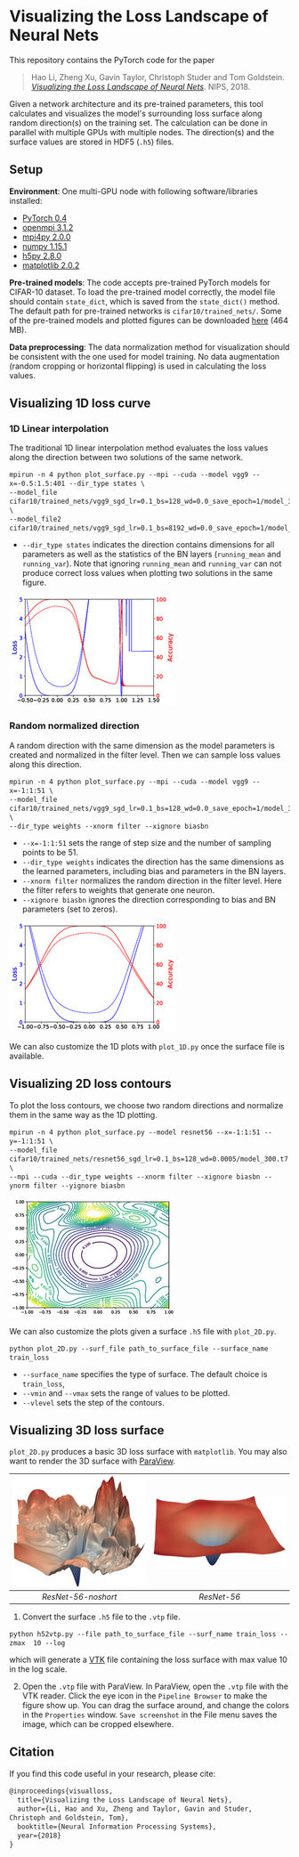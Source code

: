 # Visualizing the Loss Landscape of Neural Nets


This repository contains the PyTorch code for the paper
> Hao Li, Zheng Xu, Gavin Taylor, Christoph Studer and Tom Goldstein. [*Visualizing the Loss Landscape of Neural Nets*](https://arxiv.org/abs/1712.09913). NIPS, 2018.

Given a network architecture and its pre-trained parameters, this tool calculates and visualizes the model's surrounding loss surface along random direction(s) on the training set.
The calculation can be done in parallel with multiple GPUs with multiple nodes.
The direction(s) and the surface values are stored in HDF5 (`.h5`) files.

## Setup

**Environment**: One multi-GPU node with following software/libraries installed:
- [PyTorch 0.4](https://pytorch.org/)
- [openmpi 3.1.2](https://www.open-mpi.org/)
- [mpi4py 2.0.0](https://mpi4py.scipy.org/docs/usrman/install.html)
- [numpy 1.15.1](https://docs.scipy.org/doc/numpy/user/quickstart.html)  
- [h5py 2.8.0](http://docs.h5py.org/en/stable/build.html#install)
- [matplotlib 2.0.2](https://matplotlib.org/users/installing.html)

**Pre-trained models**:
The code accepts pre-trained PyTorch models for CIFAR-10 dataset.
To load the pre-trained model correctly, the model file should contain `state_dict`, which is saved from the `state_dict()` method.
The default path for pre-trained networks is `cifar10/trained_nets/`.
Some of the pre-trained models and plotted figures can be downloaded [here](http://www.cs.umd.edu/~haoli/projects/landscape/trained_net.tar.gz) (464 MB).

**Data preprocessing**:
The data normalization method for visualization should be consistent with the one used for model training.
No data augmentation (random cropping or horizontal flipping) is used in calculating the loss values.

## Visualizing 1D loss curve

### 1D Linear interpolation
The traditional 1D linear interpolation method evaluates the loss values along the direction between two solutions of the same network.

```
mpirun -n 4 python plot_surface.py --mpi --cuda --model vgg9 --x=-0.5:1.5:401 --dir_type states \
--model_file cifar10/trained_nets/vgg9_sgd_lr=0.1_bs=128_wd=0.0_save_epoch=1/model_300.t7 \
--model_file2 cifar10/trained_nets/vgg9_sgd_lr=0.1_bs=8192_wd=0.0_save_epoch=1/model_300.t7
```
- `--dir_type states` indicates the direction contains dimensions for all parameters as well as the statistics of the BN layers (`running_mean` and `running_var`). Note that ignoring `running_mean` and `running_var` can not produce correct loss values when plotting two solutions in the same figure.

![VGG-9 SGD, WD=0](doc/images/vgg9_sgd_lr=0.1_bs=128_wd=0_300.t7_vgg9_sgd_lr=0.1_bs=8192_wd=0_300.t7_states_[-0.5,1.5,401].h5_1d_loss_err.jpg)

### Random normalized direction
A random direction with the same dimension as the model parameters is created and normalized in the filter level.
Then we can sample loss values along this direction.

```
mpirun -n 4 python plot_surface.py --mpi --cuda --model vgg9 --x=-1:1:51 \
--model_file cifar10/trained_nets/vgg9_sgd_lr=0.1_bs=128_wd=0.0_save_epoch=1/model_300.t7 \
--dir_type weights --xnorm filter --xignore biasbn
```
 - `--x=-1:1:51` sets the range of step size and the number of sampling points to be 51.
 - `--dir_type weights` indicates the direction has the same dimensions as the learned parameters, including bias and parameters in the BN layers.
 - `--xnorm filter` normalizes the random direction in the filter level. Here the filter refers to weights that generate one neuron.
 - `--xignore biasbn` ignores the direction corresponding to bias and BN parameters (set to zeros).


 ![VGG-9 SGD, WD=0](doc/images/vgg9_sgd_lr=0.1_bs=128_wd=0_300.t7_states_ignore=biasbn_norm=filter_[-1.0,1.0,51].h5_1d_loss_err.jpg)

We can also customize the 1D plots with `plot_1D.py` once the surface file is available.


## Visualizing 2D loss contours

To plot the loss contours, we choose two random directions and normalize them in the same way as the 1D plotting.

```
mpirun -n 4 python plot_surface.py --model resnet56 --x=-1:1:51 --y=-1:1:51 \
--model_file cifar10/trained_nets/resnet56_sgd_lr=0.1_bs=128_wd=0.0005/model_300.t7 \
--mpi --cuda --dir_type weights --xnorm filter --xignore biasbn --ynorm filter --yignore biasbn
```

![ResNet-56](doc/images/resnet56_random_[-1.0,1.0]x[-1.0,1.0].h5_2dcontour.jpg)

We can also customize the plots given a surface `.h5` file with `plot_2D.py`.

```
python plot_2D.py --surf_file path_to_surface_file --surface_name train_loss
```
- `--surface_name` specifies the type of surface. The default choice is `train_loss`,
- `--vmin` and `--vmax` sets the range of values to be plotted.
- `--vlevel` sets the step of the contours.


## Visualizing 3D loss surface
`plot_2D.py` produces a basic 3D loss surface with `matplotlib`.
You may also want to render the 3D surface with [ParaView](http://paraview.org).

|![ResNet-56-noshort](doc/images/resnet56_noshort_small.jpg)| ![ResNet-56](doc/images/resnet56_small.jpg)|
|:----------:|:-------------:|
|*ResNet-56-noshort*|*ResNet-56*|


1. Convert the surface `.h5` file to the `.vtp` file.
```
python h52vtp.py --file path_to_surface_file --surf_name train_loss --zmax  10 --log
```
which will generate a [VTK](https://www.kitware.com/products/books/VTKUsersGuide.pdf) file containing the loss surface with max value 10 in the log scale.

2. Open the `.vtp` file with ParaView. In ParaView, open the `.vtp` file with the VTK reader. Click the eye icon in the `Pipeline Browser` to make the figure show up. You can drag the surface around, and change the colors in the `Properties` window.  `Save screenshot` in the File menu saves the image, which can be cropped elsewhere.


## Citation
If you find this code useful in your research, please cite:

```
@inproceedings{visualloss,
  title={Visualizing the Loss Landscape of Neural Nets},
  author={Li, Hao and Xu, Zheng and Taylor, Gavin and Studer, Christoph and Goldstein, Tom},
  booktitle={Neural Information Processing Systems},
  year={2018}
}
```
